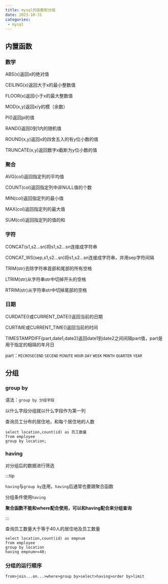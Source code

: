 ```yaml
---
title: mysql的函数和分组
date: 2023-10-31
categories:
 - mysql
---
```


## 内置函数

### 数学

ABS(x)返回x的绝对值

CEILING(x)返回大于x的最小整数值

FLOOR(x)返回小于x的最大整数值

MOD(x,y)返回x/y的模（余数）

PI()返回pi的值

RAND()返回0到1内的随机值

ROUND(x,y)返回x的四舍五入的有y位小数的值

TRUNCATE(x,y)返回数字x截断为y位小数的值

### 聚合

AVG(col)返回指定列的平均值

COUNT(col)返回指定列中非NULL值的个数

MIN(col)返回指定列的最小值

MAX(col)返回指定列的最大值

SUM(col)返回指定列的值的和

### 字符

CONCAT(s1,s2...sn)将s1,s2...sn连接成字符串

CONCAT_WS(sep,s1,s2...sn)将s1,s2...sn连接成字符串，并用sep字符间隔

TRIM(str)去除字符串首部和尾部的所有空格

LTRIM(str)从字符串str中切掉开头的空格

RTRIM(str)从字符串str中切掉尾部的空格

### 日期

CURDATE()或CURRENT_DATE()返回当前的日期

CURTIME或CURRENT_TIME()返回当前的时间

TIMESTAMPDIFF(part,date1,date2)返回date1到date2之间间隔part值，part是用于指定的相隔的年月日

part：`MICROSECEND` `SECEND` `MINUTE` `HOUR` `DAY` `WEEK` `MONTH` `QUARTER` `YEAR`

## 分组

### group by

语法：`group by 分组字段`

以什么字段分组就以什么字段作为第一列

查询员工分布的居住地，和每个居住地的人数

```mysql
select location,count(id) as 员工数量
from employee
group by location;
```

### having

对分组后的数据进行筛选

:::tip

`having`与`group by`连用，`having`后通常也要跟聚合函数

分组条件使用`having`

**聚合函数不能和where配合使用，可以和having配合来分组查询**

:::

查询员工数量大于等于40人的居住地及员工数量

```mysql
select location,count(id) as empnum
from employee
group by location
having empnum>=40;
```

### 分组的运行顺序

`from>join...on...>where>group by>select>having>order by>limit`